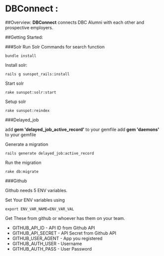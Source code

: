 # DBConnect : 


##Overview:
**DBConnect** connects DBC Alumni with each other and prospective employers.

##Getting Started:

###Solr 
Run Solr Commands for search function

    bundle install

Install solr:

    rails g sunspot_rails:install
    
 Start solr

    rake sunspot:solr:start
    
 Setup solr

    rake sunspot:reindex

###Delayed_job

add **gem 'delayed_job_active_record'** to your gemfile
add **gem 'daemons'** to your gemfile

Generate a migration

    rails generate delayed_job:active_record 

Run the migration

    rake db:migrate
    

###Github

Github needs 5 ENV variables.

Set Your ENV variables using 

    export ENV_VAR_NAME=ENV_VAR_VAL
    
Get These from github or whoever has them on your team.

* GITHUB_API_ID  - API ID from Github API
* GITHUB_API_SECRET - API Secret from Github API
* GITHUB_USER_AGENT - App you registered
* GITHUB_AUTH_USER - Username
* GITHUB_AUTH_PASS - User Password
 




